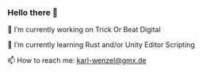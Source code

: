 ### Hello there 👋

🔭 I’m currently working on Trick Or Beat Digital

🌱 I’m currently learning Rust and/or Unity Editor Scripting

📫 How to reach me: karl-wenzel@gmx.de

<!--
**karl-wenzel/karl-wenzel** is a ✨ _special_ ✨ repository because its `README.md` (this file) appears on your GitHub profile.

Here are some ideas to get you started:

- 🔭 I’m currently working on ...
- 🌱 I’m currently learning ...
- 👯 I’m looking to collaborate on ...
- 🤔 I’m looking for help with ...
- 💬 Ask me about ...
- 📫 How to reach me: ...
- 😄 Pronouns: ...
- ⚡ Fun fact: ...
-->
